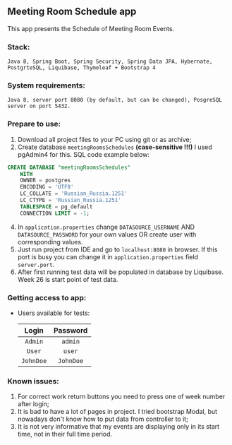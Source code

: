 ## Meeting Room Schedule app

This app presents the Schedule of Meeting Room Events.

### Stack:
    Java 8, Spring Boot, Spring Security, Spring Data JPA, Hybernate, PostgrteSQL, Liquibase, Thymeleaf + Bootstrap 4

### System requirements:
    Java 8, server port 8080 (by default, but can be changed), PosgreSQL server on port 5432.

### Prepare to use:
1. Download all project files to your PC using git or as archive;
2. Create database `meetingRoomsSchedules` <b>(case-sensitive !!!)</b> I used pgAdmin4 for this. SQL code example below:
```SQL
CREATE DATABASE "meetingRoomsSchedules"
    WITH 
    OWNER = postgres
    ENCODING = 'UTF8'
    LC_COLLATE = 'Russian_Russia.1251'
    LC_CTYPE = 'Russian_Russia.1251'
    TABLESPACE = pg_default
    CONNECTION LIMIT = -1;
```
4. In `application.properties` change `DATASOURCE_USERNAME` AND  `DATASOURCE_PASSWORD` for your own values OR create user with corresponding values.
5. Just run project from IDE and go to `localhost:8080` in browser. If this port is busy you can change it in `application.properties` field `server.port`.
6. After first running test data will be populated in database by Liquibase.  Week 26 is start point of test data. 

### Getting access to app:
- Users available for tests:

  | Login | Password | 
  | :---: | :---: | 
  |`Admin`|`admin`|
  |`User`| `user`|
  |`JohnDoe`| `JohnDoe`|

### Known issues:

1. For correct work return buttons you need to press one of week number after login;
2. It is bad to have a lot of pages in project. I tried bootstrap Modal, but nowadays don't know how to put data from controller to it;
3. It is not very informative that my events are displaying only in its start time, not in their full time period.
